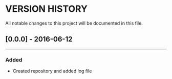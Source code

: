 # VERSION HISTORY
All notable changes to this project will be documented in this file.

## [0.0.0] - 2016-06-12
---
### Added
* Created repository and added log file
